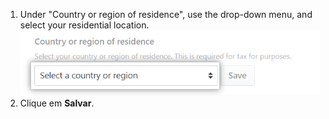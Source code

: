 1. Under "Country or region of residence", use the drop-down menu, and select your residential location. ![Country or region of residence drop-down](/assets/images/help/sponsors/country-of-residence-drop-down.png)
2. Clique em **Salvar**.
